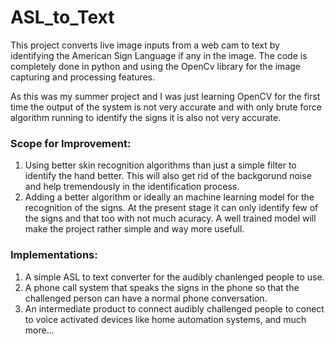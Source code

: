 # ASL_to_Text

This project converts live image inputs from a web cam to text by identifying the American Sign Language if any in the image. The code is completely done in python and using the OpenCv library for the image capturing and processing features.

As this was my summer project and I was just learning OpenCV for the first time the output of the system is not very accurate and with only brute force algorithm running to identify the signs it is also not very accurate.

### Scope for Improvement:

1. Using better skin recognition algorithms than just a simple filter to identify the hand better. This will also get rid of the backgorund noise and help tremendously in the identification process.
2. Adding a better algorithm or ideally an machine learning model for the recognition of the signs. At the present stage it can only identify few of the signs and that too with not much acuracy. A well trained model will make the project rather simple and way more usefull.

### Implementations:

1. A simple ASL to text converter for the audibly chanlenged people to use.
2. A phone call system that speaks the signs in the phone so that the challenged person can have a normal phone conversation.
3. An intermediate product to connect audibly challenged people to conect to voice activated devices like home automation systems, and much more...


